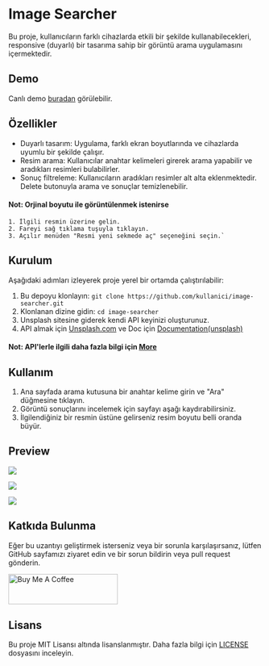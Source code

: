 # Image Searcher

Bu proje, kullanıcıların farklı cihazlarda etkili bir şekilde kullanabilecekleri, responsive (duyarlı) bir tasarıma sahip bir görüntü arama uygulamasını içermektedir.

## Demo

Canlı demo [buradan](https://picturesearcher.netlify.app/) görülebilir.

## Özellikler

- Duyarlı tasarım: Uygulama, farklı ekran boyutlarında ve cihazlarda uyumlu bir şekilde çalışır.
- Resim arama: Kullanıcılar anahtar kelimeleri girerek arama yapabilir ve aradıkları resimleri bulabilirler.
- Sonuç filtreleme: Kullanıcıların aradıkları resimler alt alta eklenmektedir. Delete butonuyla arama ve sonuçlar temizlenebilir.

#### Not: Orjinal boyutu ile görüntülenmek istenirse

    1. İlgili resmin üzerine gelin.
    2. Fareyi sağ tıklama tuşuyla tıklayın.
    3. Açılır menüden "Resmi yeni sekmede aç" seçeneğini seçin.`

## Kurulum

Aşağıdaki adımları izleyerek proje yerel bir ortamda çalıştırılabilir:

1. Bu depoyu klonlayın: `git clone https://github.com/kullanici/image-searcher.git`
2. Klonlanan dizine gidin: `cd image-searcher`
3. Unsplash sitesine giderek kendi API keyinizi oluşturunuz.
4. API almak için [Unsplash.com](https://unsplash.com/developers) ve Doc için [Documentation(unsplash)](https://unsplash.com/documentation)

#### Not: API'lerle ilgili daha fazla bilgi için [More](https://aws.amazon.com/tr/what-is/api/)

## Kullanım

1. Ana sayfada arama kutusuna bir anahtar kelime girin ve "Ara" düğmesine tıklayın.
2. Görüntü sonuçlarını incelemek için sayfayı aşağı kaydırabilirsiniz.
3. İlgilendiğiniz bir resmin üstüne gelirseniz resim boyutu belli oranda büyür.

## Preview

![](https://i.imgur.com/FcVsypO.png)

![](https://media.giphy.com/media/v1.Y2lkPTc5MGI3NjExNmE1OWRkN2ZmNmRmZWU2Y2U2NzA2MzRkMDY0MTUyMGU1NmMwOTBjNCZlcD12MV9pbnRlcm5hbF9naWZzX2dpZklkJmN0PWc/iPRssf1bNgr6p8I3cf/giphy.gif)

![](https://media.giphy.com/media/xkWXqtJBXutJvYv6FD/giphy.gif)

## Katkıda Bulunma

Eğer bu uzantıyı geliştirmek isterseniz veya bir sorunla karşılaşırsanız, lütfen GitHub sayfamızı ziyaret edin ve bir sorun bildirin veya pull request gönderin.

<a href="https://www.buymeacoffee.com/alpkavas" target="_blank"><img src="https://cdn.buymeacoffee.com/buttons/v2/default-green.png" alt="Buy Me A Coffee" style="height: 60px !important;width: 217px !important;" ></a>

## Lisans

Bu proje MIT Lisansı altında lisanslanmıştır. Daha fazla bilgi için [LICENSE](LICENSE) dosyasını inceleyin.
